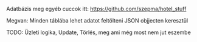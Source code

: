 Adatbázis meg egyéb cuccok itt: https://github.com/szepma/hotel_stuff

Megvan: Minden táblába lehet adatot feltölteni JSON objjecten keresztül

TODO: Üzleti logika, Update, Törlés, meg ami még most nem jut eszembe
